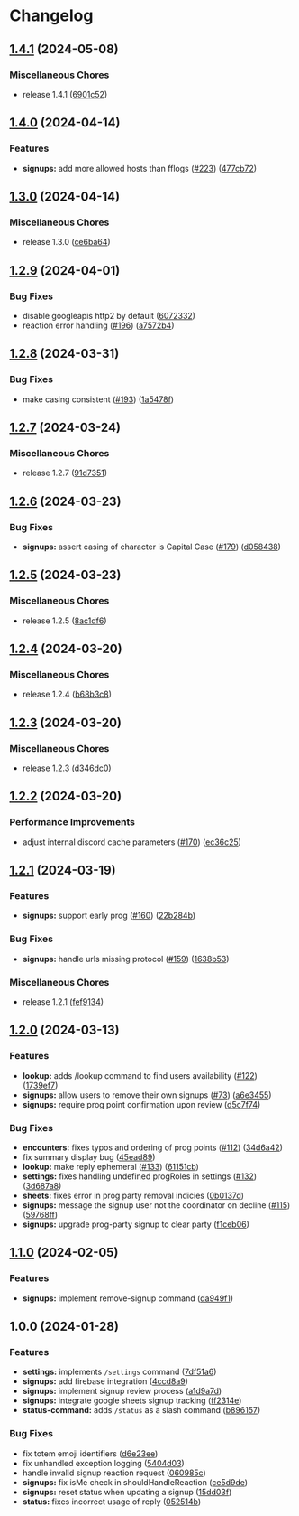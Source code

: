 # Changelog

## [1.4.1](https://github.com/ssilve1989/ulti-project/compare/v1.4.0...v1.4.1) (2024-05-08)


### Miscellaneous Chores

* release 1.4.1 ([6901c52](https://github.com/ssilve1989/ulti-project/commit/6901c522efde2d10f0912fa4a19bca83f0040a78))

## [1.4.0](https://github.com/ssilve1989/ulti-project/compare/v1.3.0...v1.4.0) (2024-04-14)


### Features

* **signups:** add more allowed hosts than fflogs ([#223](https://github.com/ssilve1989/ulti-project/issues/223)) ([477cb72](https://github.com/ssilve1989/ulti-project/commit/477cb720206e3eb57d35aa6ee600e891cc9390d7))

## [1.3.0](https://github.com/ssilve1989/ulti-project/compare/v1.2.9...v1.3.0) (2024-04-14)


### Miscellaneous Chores

* release 1.3.0 ([ce6ba64](https://github.com/ssilve1989/ulti-project/commit/ce6ba647f3397d0f85b7caf939b056ec0538c4cd))

## [1.2.9](https://github.com/ssilve1989/ulti-project/compare/v1.2.8...v1.2.9) (2024-04-01)


### Bug Fixes

* disable googleapis http2 by default ([6072332](https://github.com/ssilve1989/ulti-project/commit/6072332856ffbe655122f0e0efc76009b9e23251))
* reaction error handling ([#196](https://github.com/ssilve1989/ulti-project/issues/196)) ([a7572b4](https://github.com/ssilve1989/ulti-project/commit/a7572b4dfcb7782412541e377f6e743b0678f897))

## [1.2.8](https://github.com/ssilve1989/ulti-project/compare/v1.2.7...v1.2.8) (2024-03-31)


### Bug Fixes

* make casing consistent ([#193](https://github.com/ssilve1989/ulti-project/issues/193)) ([1a5478f](https://github.com/ssilve1989/ulti-project/commit/1a5478f20bff0cb00fbe0128318ab9860c4a7514))

## [1.2.7](https://github.com/ssilve1989/ulti-project/compare/v1.2.6...v1.2.7) (2024-03-24)


### Miscellaneous Chores

* release 1.2.7 ([91d7351](https://github.com/ssilve1989/ulti-project/commit/91d73513457291e5055d8c6b021b6cf924cb9aec))

## [1.2.6](https://github.com/ssilve1989/ulti-project/compare/v1.2.5...v1.2.6) (2024-03-23)


### Bug Fixes

* **signups:** assert casing of character is Capital Case ([#179](https://github.com/ssilve1989/ulti-project/issues/179)) ([d058438](https://github.com/ssilve1989/ulti-project/commit/d058438cc72f0b9df72d996b88c13f81503c0608))

## [1.2.5](https://github.com/ssilve1989/ulti-project/compare/v1.2.4...v1.2.5) (2024-03-23)


### Miscellaneous Chores

* release 1.2.5 ([8ac1df6](https://github.com/ssilve1989/ulti-project/commit/8ac1df6753f97adf88add33b04b24c68ce0cfbb3))

## [1.2.4](https://github.com/ssilve1989/ulti-project/compare/v1.2.3...v1.2.4) (2024-03-20)


### Miscellaneous Chores

* release 1.2.4 ([b68b3c8](https://github.com/ssilve1989/ulti-project/commit/b68b3c80fc9cfa67008b74a3ea6118847138365f))

## [1.2.3](https://github.com/ssilve1989/ulti-project/compare/v1.2.2...v1.2.3) (2024-03-20)


### Miscellaneous Chores

* release 1.2.3 ([d346dc0](https://github.com/ssilve1989/ulti-project/commit/d346dc0119ad02a052ff9b6e8cc0cfd40249454b))

## [1.2.2](https://github.com/ssilve1989/ulti-project/compare/v1.2.1...v1.2.2) (2024-03-20)


### Performance Improvements

* adjust internal discord cache parameters ([#170](https://github.com/ssilve1989/ulti-project/issues/170)) ([ec36c25](https://github.com/ssilve1989/ulti-project/commit/ec36c25c9ec875d2d65096defd9ba2ca1a41d334))

## [1.2.1](https://github.com/ssilve1989/ulti-project/compare/v1.2.0...v1.2.1) (2024-03-19)


### Features

* **signups:** support early prog ([#160](https://github.com/ssilve1989/ulti-project/issues/160)) ([22b284b](https://github.com/ssilve1989/ulti-project/commit/22b284b912754f58fb25657d14ff14b4d69b86c0))


### Bug Fixes

* **signups:** handle urls missing protocol ([#159](https://github.com/ssilve1989/ulti-project/issues/159)) ([1638b53](https://github.com/ssilve1989/ulti-project/commit/1638b538196f05a0e9a5ec3320280c4b37c99b17))


### Miscellaneous Chores

* release 1.2.1 ([fef9134](https://github.com/ssilve1989/ulti-project/commit/fef91345f606ae5b73e9b20cb5c581d664c5decd))

## [1.2.0](https://github.com/ssilve1989/ulti-project/compare/v1.1.0...v1.2.0) (2024-03-13)


### Features

* **lookup:** adds /lookup command to find users availability ([#122](https://github.com/ssilve1989/ulti-project/issues/122)) ([1739ef7](https://github.com/ssilve1989/ulti-project/commit/1739ef707c4763bc67967a4802693165972dbf11))
* **signups:** allow users to remove their own signups ([#73](https://github.com/ssilve1989/ulti-project/issues/73)) ([a6e3455](https://github.com/ssilve1989/ulti-project/commit/a6e3455fed2d3c95bb4ca27b6623456cce27d2eb))
* **signups:** require prog point confirmation upon review ([d5c7f74](https://github.com/ssilve1989/ulti-project/commit/d5c7f74aea6663ae075d9bee176f5aabdc32512a))


### Bug Fixes

* **encounters:** fixes typos and ordering of prog points ([#112](https://github.com/ssilve1989/ulti-project/issues/112)) ([34d6a42](https://github.com/ssilve1989/ulti-project/commit/34d6a4222d8993e19d7e41cd1fd0dd3f19c59218))
* fix summary display bug ([45ead89](https://github.com/ssilve1989/ulti-project/commit/45ead8935a88a95fb27b37097a95bd5a73d8d164))
* **lookup:** make reply ephemeral ([#133](https://github.com/ssilve1989/ulti-project/issues/133)) ([61151cb](https://github.com/ssilve1989/ulti-project/commit/61151cb293bb39042adcb6431e905e3ea851e3a6))
* **settings:** fixes handling undefined progRoles in settings ([#132](https://github.com/ssilve1989/ulti-project/issues/132)) ([3d687a8](https://github.com/ssilve1989/ulti-project/commit/3d687a8e3f7ffca4abbb759852d66ba585ea16d9))
* **sheets:** fixes error in prog party removal indicies ([0b0137d](https://github.com/ssilve1989/ulti-project/commit/0b0137dc5c82157c880f991cc3b1d99628b9c590))
* **signups:** message the signup user not the coordinator on decline ([#115](https://github.com/ssilve1989/ulti-project/issues/115)) ([59768ff](https://github.com/ssilve1989/ulti-project/commit/59768ff6a2785b0d9c2dbaf1d177ca8f74a4cb37))
* **signups:** upgrade prog-party signup to clear party ([f1ceb06](https://github.com/ssilve1989/ulti-project/commit/f1ceb0605318a8809ae6c8a21800ba37338cc31f))

## [1.1.0](https://github.com/ssilve1989/ulti-project/compare/v1.0.0...v1.1.0) (2024-02-05)


### Features

* **signups:** implement remove-signup command ([da949f1](https://github.com/ssilve1989/ulti-project/commit/da949f16dabb6843330e5c85dc63b02800c89318))

## 1.0.0 (2024-01-28)


### Features

* **settings:** implements `/settings` command ([7df51a6](https://github.com/ssilve1989/ulti-project/commit/7df51a6b17878fb7edcd024af833c59fa7464a47))
* **signups:** add firebase integration ([4ccd8a9](https://github.com/ssilve1989/ulti-project/commit/4ccd8a9707373dd140924f7d28a5d1fe44c57b2d))
* **signups:** implement signup review process ([a1d9a7d](https://github.com/ssilve1989/ulti-project/commit/a1d9a7d7fa4b783d18d917cf8c9fbcb2426a8855))
* **signups:** integrate google sheets signup tracking ([ff2314e](https://github.com/ssilve1989/ulti-project/commit/ff2314e278dfd7d5421e91edd35c0a4c1b1b3dea))
* **status-command:** adds `/status` as a slash command ([b896157](https://github.com/ssilve1989/ulti-project/commit/b8961570b89ac3ffb0a092c0f8bb3fca32bf4576))


### Bug Fixes

* fix totem emoji identifiers ([d6e23ee](https://github.com/ssilve1989/ulti-project/commit/d6e23ee01db0cd16fd8851f62d01a04d3f6c7af5))
* fix unhandled exception logging ([5404d03](https://github.com/ssilve1989/ulti-project/commit/5404d03b47059ebefec7b279cc90e2230b1a2f89))
* handle invalid signup reaction request ([060985c](https://github.com/ssilve1989/ulti-project/commit/060985c14b6b5f3e6df6a7ff03902a271fe6ba65))
* **signups:** fix isMe check in shouldHandleReaction ([ce5d9de](https://github.com/ssilve1989/ulti-project/commit/ce5d9de75b74fdb5edf33af1f0e005b8315e63ad))
* **signups:** reset status when updating a signup ([15dd03f](https://github.com/ssilve1989/ulti-project/commit/15dd03ff7167bdc3afa6be0157cc5c3e597f684b))
* **status:** fixes incorrect usage of reply ([052514b](https://github.com/ssilve1989/ulti-project/commit/052514bb713f4d56aae86b3d646fbbb71c817682))
